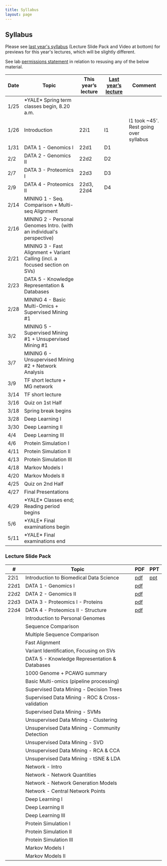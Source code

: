 ```yaml
---
title: Syllabus
layout: page
---
```



## Syllabus

Please see [last year's syllabus](http://cbb752b21.gersteinlab.org/syllabus) (Lecture Slide Pack and Video at bottom) for previews for this year's lectures, which will be slightly different.

See lab [permissions statement](https://sites.gersteinlab.org/permissions/) in relation to resusing any of the below material.


| Date | Topic                                                                        | This year’s lecture | [Last year’s lecture](http://cbb752b21.gersteinlab.org/syllabus) | Comment                                |
| ---- | ---------------------------------------------------------------------------- | ------------------- | ---------------------------------------------------------------- | -------------------------------------- |
| 1/25 | \*YALE\* Spring term classes begin, 8.20 a.m.                                |                     |                                                                  |                                        |
| 1/26 | Introduction                                                                 | 22i1                | I1                                                               | l1 took ~45'. Rest going over syllabus |
| 1/31 | DATA 1 - Genomics I                                                          | 22d1                | D1                                                               |                                        |
| 2/2  | DATA 2 - Genomics II                                                         | 22d2                | D2                                                               |                                        |
| 2/7  | DATA 3 - Proteomics I                                                        | 22d3                | D3                                                               |                                        |
| 2/9  | DATA 4 - Proteomics II                                                       | 22d3, 22d4          | D4                                                               |                                        |
| 2/14 | MINING 1 - Seq. Comparison + Multi-seq Alignment                             |                     |                                                                  |                                        |
| 2/16 | MINING 2 - Personal Genomes Intro. (with an individual's perspective)        |                     |                                                                  |                                        |
| 2/21 | MINING 3 - Fast Alignment + Variant Calling (incl. a focused section on SVs) |                     |                                                                  |                                        |
| 2/23 | DATA 5 - Knowledge Representation & Databases                                |                     |                                                                  |                                        |
| 2/28 | MINING 4 - Basic Multi-Omics + Supervised Mining #1                          |                     |                                                                  |                                        |
| 3/2  | MINING 5 - Supervised Mining #1 + Unsupervised Mining #1                     |                     |                                                                  |                                        |
| 3/7  | MINING 6 - Unsupervised Mining #2 + Network Analysis                         |                     |                                                                  |                                        |
| 3/9  | TF short lecture + MG network                                                |                     |                                                                  |                                        |
| 3/14 | TF short lecture                                                             |                     |                                                                  |                                        |
| 3/16 | Quiz on 1st Half                                                             |                     |                                                                  |                                        |
| 3/18 | Spring break begins                                                          |                     |                                                                  |                                        |
| 3/28 | Deep Learning I                                                              |                     |                                                                  |                                        |
| 3/30 | Deep Learning II                                                             |                     |                                                                  |                                        |
| 4/4  | Deep Learning III                                                            |                     |                                                                  |                                        |
| 4/6  | Protein Simulation I                                                         |                     |                                                                  |                                        |
| 4/11 | Protein Simulation II                                                        |                     |                                                                  |                                        |
| 4/13 | Protein Simulation III                                                       |                     |                                                                  |                                        |
| 4/18 | Markov Models I                                                              |                     |                                                                  |                                        |
| 4/20 | Markov Models II                                                             |                     |                                                                  |                                        |
| 4/25 | Quiz on 2nd Half                                                             |                     |                                                                  |                                        |
| 4/27 | Final Presentations                                                          |                     |                                                                  |                                        |
| 4/29 | \*YALE\* Classes end; Reading period begins                                  |                     |                                                                  |                                        |
| 5/6  | \*YALE\* Final examinations begin                                            |                     |                                                                  |                                        |
| 5/11 | \*YALE\* Final examinations end                                              |                     |                                                                  |                                        |


### Lecture Slide Pack

| #    | Topic                                           | PDF                                                                                                       | PPT                                                                                                       |
| ---- | ----------------------------------------------- | --------------------------------------------------------------------------------------------------------- | --------------------------------------------------------------------------------------------------------- |
| 22i1 | Introduction to Biomedical Data Science         | [pdf](http://files2.gersteinlab.org/public-docs/2022/01.31/cbb752-MG-spr22-22i1-biomed-datasci-intro.pdf) | [ppt](http://files2.gersteinlab.org/public-docs/2022/01.31/cbb752-MG-spr22-22i1-biomed-datasci-intro.ppt) |
| 22d1 | DATA 1 - Genomics I                             | [pdf](http://files2.gersteinlab.org/public-docs/2022/01.31/220131_Genomics_I_handout_version.pdf)         |                                                                                                           |
| 22d2 | DATA 2 - Genomics II                            | [pdf](http://files2.gersteinlab.org/public-docs/2022/02.02/220202_Genomics_II.pdf)                        |                                                                                                           |
| 22d3 | DATA 3 - Proteomics I - Proteins                | [pdf](http://files2.gersteinlab.org/public-docs/2022/02.09/CBB_752_2022_Rinehart_Proteins.pdf)            |                                                                                                           |
| 22d4 | DATA 4 - Proteomics II - Structure              | [pdf](http://files2.gersteinlab.org/public-docs/2022/02.09/CBB_752_Rinehart_Structure_2022.pdf)           |                                                                                                           |
|      | Introduction to Personal Genomes                |                                                                                                           |                                                                                                           |
|      | Sequence Comparison                             |                                                                                                           |                                                                                                           |
|      | Multiple Sequence Comparison                    |                                                                                                           |                                                                                                           |
|      | Fast Alignment                                  |                                                                                                           |                                                                                                           |
|      | Variant Identification, Focusing on SVs         |                                                                                                           |                                                                                                           |
|      | DATA 5 - Knowledge Representation & Databases   |                                                                                                           |                                                                                                           |
|      | 1000 Genome + PCAWG summary                     |                                                                                                           |                                                                                                           |
|      | Basic Multi-omics (pipeline processing)         |                                                                                                           |                                                                                                           |
|      | Supervised Data Mining - Decision Trees         |                                                                                                           |                                                                                                           |
|      | Supervised Data Mining - ROC & Cross-validation |                                                                                                           |                                                                                                           |
|      | Supervised Data Mining - SVMs                   |                                                                                                           |                                                                                                           |
|      | Unsupervised Data Mining - Clustering           |                                                                                                           |                                                                                                           |
|      | Unsupervised Data Mining - Community Detection  |                                                                                                           |                                                                                                           |
|      | Unsupervised Data Mining - SVD                  |                                                                                                           |                                                                                                           |
|      | Unsupervised Data Mining - RCA & CCA            |                                                                                                           |                                                                                                           |
|      | Unsupervised Data Mining - tSNE & LDA           |                                                                                                           |                                                                                                           |
|      | Network - Intro                                 |                                                                                                           |                                                                                                           |
|      | Network - Network Quantities                    |                                                                                                           |                                                                                                           |
|      | Network - Network Generation Models             |                                                                                                           |                                                                                                           |
|      | Network - Central Network Points                |                                                                                                           |                                                                                                           |
|      | Deep Learning I                                 |                                                                                                           |                                                                                                           |
|      | Deep Learning II                                |                                                                                                           |                                                                                                           |
|      | Deep Learning III                               |                                                                                                           |                                                                                                           |
|      | Protein Simulation I                            |                                                                                                           |                                                                                                           |
|      | Protein Simulation II                           |                                                                                                           |                                                                                                           |
|      | Protein Simulation III                          |                                                                                                           |                                                                                                           |
|      | Markov Models I                                 |                                                                                                           |                                                                                                           |
|      | Markov Models II                                |                                                                                                           |                                                                                                           |

